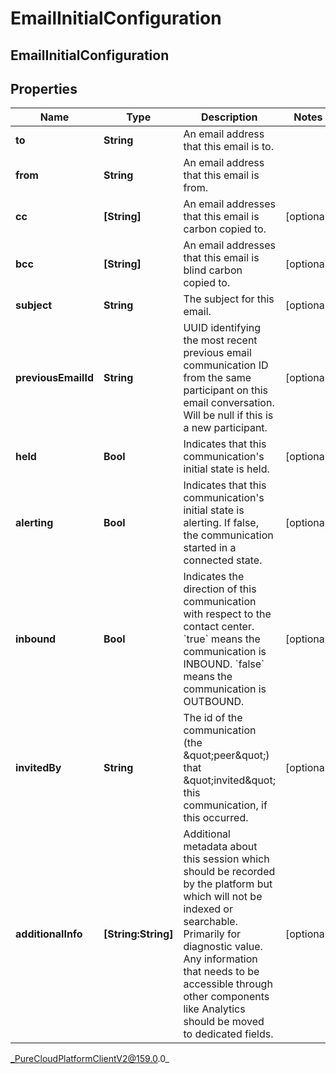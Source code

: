 # EmailInitialConfiguration

## EmailInitialConfiguration

## Properties

|Name | Type | Description | Notes|
|------------ | ------------- | ------------- | -------------|
| **to** | **String** | An email address that this email is to. | |
| **from** | **String** | An email address that this email is from. | |
| **cc** | **[String]** | An email addresses that this email is carbon copied to. | [optional] |
| **bcc** | **[String]** | An email addresses that this email is blind carbon copied to. | [optional] |
| **subject** | **String** | The subject for this email. | [optional] |
| **previousEmailId** | **String** | UUID identifying the most recent previous email communication ID from the same participant on this email conversation. Will be null if this is a new participant. | [optional] |
| **held** | **Bool** | Indicates that this communication&#39;s initial state is held. | [optional] |
| **alerting** | **Bool** | Indicates that this communication&#39;s initial state is alerting. If false, the communication started in a connected state. | [optional] |
| **inbound** | **Bool** | Indicates the direction of this communication with respect to the contact center. &#x60;true&#x60; means the communication is INBOUND. &#x60;false&#x60; means the communication is OUTBOUND. | [optional] |
| **invitedBy** | **String** | The id of the communication (the \&quot;peer\&quot;) that \&quot;invited\&quot; this communication, if this occurred. | [optional] |
| **additionalInfo** | **[String:String]** | Additional metadata about this session which should be recorded by the platform but which will not be indexed or searchable. Primarily for diagnostic value. Any information that needs to be accessible through other components like Analytics should be moved to dedicated fields. | [optional] |



_PureCloudPlatformClientV2@159.0.0_
